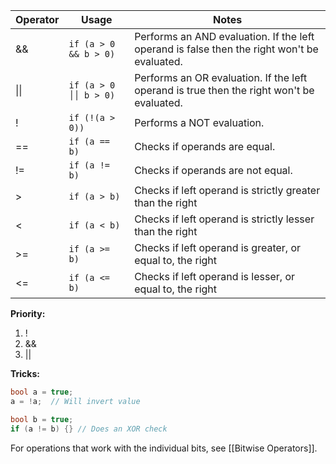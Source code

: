 
|Operator|Usage|Notes|
|-|-|-|
|&&|`if (a > 0 && b > 0)`|Performs an AND evaluation. If the left operand is false then the right won't be evaluated.|
|\|\||`if (a > 0 ││ b > 0)`|Performs an OR evaluation. If the left operand is true then the right won't be evaluated.|
|!|`if (!(a > 0))`|Performs a NOT evaluation.|
|\=\=|`if (a == b)`|Checks if operands are equal.|
|!=|`if (a != b)`|Checks if operands are not equal.|
|>|`if (a > b)`|Checks if left operand is strictly greater than the right|
|<|`if (a < b)`|Checks if left operand is strictly lesser than the right|
|>=|`if (a >= b)`|Checks if left operand is greater, or equal to, the right|
|<=|`if (a <= b)`|Checks if left operand is lesser, or equal to, the right|

**Priority:** 
1. !
2. &&
3. ||

**Tricks:**
```c++
bool a = true;
a = !a;  // Will invert value

bool b = true;
if (a != b) {} // Does an XOR check
```

For operations that work with the individual bits, see [[Bitwise Operators]].